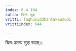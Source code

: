 ```yaml
---
index: 6.4.104
sutra: चिणो लुक्
vritti: laghusiddhantakaumudi
vrittiindex: 644

---
```

चिणः परस्य लुक् स्यात्॥